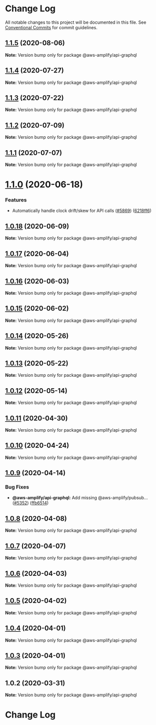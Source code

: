 # Change Log

All notable changes to this project will be documented in this file.
See [Conventional Commits](https://conventionalcommits.org) for commit guidelines.

## [1.1.5](https://github.com/aws-amplify/amplify-js/compare/@aws-amplify/api-graphql@1.1.4...@aws-amplify/api-graphql@1.1.5) (2020-08-06)

**Note:** Version bump only for package @aws-amplify/api-graphql





## [1.1.4](https://github.com/aws-amplify/amplify-js/compare/@aws-amplify/api-graphql@1.1.3...@aws-amplify/api-graphql@1.1.4) (2020-07-27)

**Note:** Version bump only for package @aws-amplify/api-graphql





## [1.1.3](https://github.com/aws-amplify/amplify-js/compare/@aws-amplify/api-graphql@1.1.2...@aws-amplify/api-graphql@1.1.3) (2020-07-22)

**Note:** Version bump only for package @aws-amplify/api-graphql





## [1.1.2](https://github.com/aws-amplify/amplify-js/compare/@aws-amplify/api-graphql@1.1.1...@aws-amplify/api-graphql@1.1.2) (2020-07-09)

**Note:** Version bump only for package @aws-amplify/api-graphql





## [1.1.1](https://github.com/aws-amplify/amplify-js/compare/@aws-amplify/api-graphql@1.1.0...@aws-amplify/api-graphql@1.1.1) (2020-07-07)

**Note:** Version bump only for package @aws-amplify/api-graphql





# [1.1.0](https://github.com/aws-amplify/amplify-js/compare/@aws-amplify/api-graphql@1.0.18...@aws-amplify/api-graphql@1.1.0) (2020-06-18)


### Features

* Automatically handle clock drift/skew for API calls ([#5869](https://github.com/aws-amplify/amplify-js/issues/5869)) ([6218ff6](https://github.com/aws-amplify/amplify-js/commit/6218ff62269056f46d65760c3ec61baadb3742f4))





## [1.0.18](https://github.com/aws-amplify/amplify-js/compare/@aws-amplify/api-graphql@1.0.17...@aws-amplify/api-graphql@1.0.18) (2020-06-09)

**Note:** Version bump only for package @aws-amplify/api-graphql





## [1.0.17](https://github.com/aws-amplify/amplify-js/compare/@aws-amplify/api-graphql@1.0.16...@aws-amplify/api-graphql@1.0.17) (2020-06-04)

**Note:** Version bump only for package @aws-amplify/api-graphql





## [1.0.16](https://github.com/aws-amplify/amplify-js/compare/@aws-amplify/api-graphql@1.0.15...@aws-amplify/api-graphql@1.0.16) (2020-06-03)

**Note:** Version bump only for package @aws-amplify/api-graphql





## [1.0.15](https://github.com/aws-amplify/amplify-js/compare/@aws-amplify/api-graphql@1.0.14...@aws-amplify/api-graphql@1.0.15) (2020-06-02)

**Note:** Version bump only for package @aws-amplify/api-graphql





## [1.0.14](https://github.com/aws-amplify/amplify-js/compare/@aws-amplify/api-graphql@1.0.13...@aws-amplify/api-graphql@1.0.14) (2020-05-26)

**Note:** Version bump only for package @aws-amplify/api-graphql





## [1.0.13](https://github.com/aws-amplify/amplify-js/compare/@aws-amplify/api-graphql@1.0.12...@aws-amplify/api-graphql@1.0.13) (2020-05-22)

**Note:** Version bump only for package @aws-amplify/api-graphql





## [1.0.12](https://github.com/aws-amplify/amplify-js/compare/@aws-amplify/api-graphql@1.0.11...@aws-amplify/api-graphql@1.0.12) (2020-05-14)

**Note:** Version bump only for package @aws-amplify/api-graphql





## [1.0.11](https://github.com/aws-amplify/amplify-js/compare/@aws-amplify/api-graphql@1.0.10...@aws-amplify/api-graphql@1.0.11) (2020-04-30)

**Note:** Version bump only for package @aws-amplify/api-graphql





## [1.0.10](https://github.com/aws-amplify/amplify-js/compare/@aws-amplify/api-graphql@1.0.9...@aws-amplify/api-graphql@1.0.10) (2020-04-24)

**Note:** Version bump only for package @aws-amplify/api-graphql





## [1.0.9](https://github.com/aws-amplify/amplify-js/compare/@aws-amplify/api-graphql@1.0.8...@aws-amplify/api-graphql@1.0.9) (2020-04-14)


### Bug Fixes

* **@aws-amplify/api-graphql:** Add missing @aws-amplify/pubsub… ([#5352](https://github.com/aws-amplify/amplify-js/issues/5352)) ([ffb6514](https://github.com/aws-amplify/amplify-js/commit/ffb6514ab2aa14e09d2aa0df0da110585b5a713f))





## [1.0.8](https://github.com/aws-amplify/amplify-js/compare/@aws-amplify/api-graphql@1.0.7...@aws-amplify/api-graphql@1.0.8) (2020-04-08)

**Note:** Version bump only for package @aws-amplify/api-graphql





## [1.0.7](https://github.com/aws-amplify/amplify-js/compare/@aws-amplify/api-graphql@1.0.6...@aws-amplify/api-graphql@1.0.7) (2020-04-07)

**Note:** Version bump only for package @aws-amplify/api-graphql





## [1.0.6](https://github.com/aws-amplify/amplify-js/compare/@aws-amplify/api-graphql@1.0.5...@aws-amplify/api-graphql@1.0.6) (2020-04-03)

**Note:** Version bump only for package @aws-amplify/api-graphql





## [1.0.5](https://github.com/aws-amplify/amplify-js/compare/@aws-amplify/api-graphql@1.0.4...@aws-amplify/api-graphql@1.0.5) (2020-04-02)

**Note:** Version bump only for package @aws-amplify/api-graphql





## [1.0.4](https://github.com/aws-amplify/amplify-js/compare/@aws-amplify/api-graphql@1.0.3...@aws-amplify/api-graphql@1.0.4) (2020-04-01)

**Note:** Version bump only for package @aws-amplify/api-graphql





## [1.0.3](https://github.com/aws-amplify/amplify-js/compare/@aws-amplify/api-graphql@1.0.2...@aws-amplify/api-graphql@1.0.3) (2020-04-01)

**Note:** Version bump only for package @aws-amplify/api-graphql





## 1.0.2 (2020-03-31)

**Note:** Version bump only for package @aws-amplify/api-graphql





# Change Log
